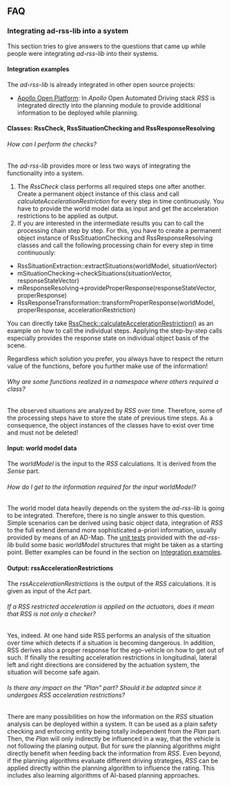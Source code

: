 ## FAQ

### Integrating ad-rss-lib into a system
This section tries to give answers to the questions that came up while people were integrating *ad-rss-lib* into their systems.

#### Integration examples
The *ad-rss-lib* is already integrated in other open source projects:
- [Apollo Open Platform](https://github.com/ApolloAuto/apollo/blob/master/modules/planning/tasks/rss/decider_rss.cc): In *Apollo* Open Automated Driving stack *RSS* is integrated directly into the planning module to provide additional information to be deployed while planning.

#### Classes: RssCheck, RssSituationChecking and RssResponseResolving

###### How can I perform the checks?
The *ad-rss-lib* provides more or less two ways of integrating the functionality into a system.
1. The *RssCheck* class performs all required steps one after another. Create a permanent object instance of this class and call *calculateAccelerationRestriction* for every step in time continuously. You have to provide the world model data as input and get the acceleration restrictions to be applied as output.
2. If you are interested in the intermediate results you can to call the processing chain step by step. For this, you have to create a permanent object instance of RssSituationChecking and RssResponseResolving classes and call the following processing chain for every step in time continuously:
  - RssSituationExtraction::extractSituations(worldModel, situationVector)
  - mSituationChecking->checkSituations(situationVector, responseStateVector)
  - mResponseResolving->provideProperResponse(responseStateVector, properResponse)
  - RssResponseTransformation::transformProperResponse(worldModel, properResponse, accelerationRestriction)

You can directly take  [RssCheck::calculateAccelerationRestriction()](https://github.com/intel/ad-rss-lib/blob/master/src/core/RssCheck.cpp) as an example on how to call the individual steps. Applying the step-by-step calls especially provides the
response state on individual object basis of the scene.

Regardless which solution you prefer, you always have to respect the return value of the functions, before you further make use of the information!

###### Why are some functions realized in a namespace where others required a class?
The observed situations are analyzed by *RSS* over time. Therefore, some of the processing steps have to store the state of previous time steps. As a consequence, the object instances of the classes have to exist over time and must not be deleted!

#### Input: world model data

The *worldModel* is the input to the *RSS* calculations.
It is derived from the *Sense* part.

###### How do I get to the information required for the input *worldModel*?
The world model data heavily depends on the system the *ad-rss-lib* is going to be integrated. Therefore, there is no single answer to this question. Simple scenarios can be derived using basic object data, integration of *RSS* to the full extend demand more sophisticated a-priori information, usually provided by means of an AD-Map. The [unit tests](https://github.com/intel/ad-rss-lib/blob/master/tests/core/RssCheckTestBaseT.hpp) provided with the *ad-rss-lib* build some basic *worldModel* structures that might be taken as a starting point. Better examples can be found in the section on [Integration examples](#integration-examples).

#### Output: rssAccelerationRestrictions

The *rssAccelerationRestrictions* is the output of the *RSS* calculations.
It is given as input of the *Act* part.

###### If a RSS restricted acceleration is applied on the actuators, does it mean that RSS is not only a checker?
Yes, indeed. At one hand side RSS performs an analysis of the situation over time which detects if a situation is becoming dangerous. In addition, RSS derives also a proper response for the ego-vehicle on how to get out of such. If finally the resulting acceleration restrictions in longitudinal, lateral left and right directions are considered by the actuation system, the situation will become safe again.

###### Is there any impact on the "Plan" part? Should it be adapted since it undergoes RSS acceleration restrictions?
There are many possibilities on how the information on the *RSS* situation analysis can be deployed within a system. It can be used as a plain safety checking and enforcing entity being totally independent from the *Plan* part. Then, the *Plan* will only indirectly be influenced in a way, that the vehicle is not following the planing output. But for sure the planning algorithms might directly benefit when feeding back the information from *RSS*.
Even beyond, if the planning algorithms evaluate different driving strategies, *RSS* can be applied directly within the planning algorithm to influence the rating. This includes also learning algorithms of AI-based planning approaches.
